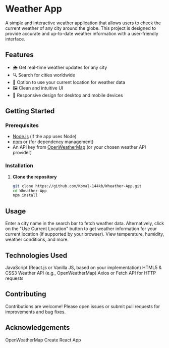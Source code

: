 # Weather App

A simple and interactive weather application that allows users to check the current weather of any city around the globe. This project is designed to provide accurate and up-to-date weather information with a user-friendly interface.

## Features

- 🌦️ Get real-time weather updates for any city
- 🔍 Search for cities worldwide
- 📍 Option to use your current location for weather data
- 🖼️ Clean and intuitive UI
- 📱 Responsive design for desktop and mobile devices


## Getting Started

### Prerequisites

- [Node.js](https://nodejs.org/) (if the app uses Node)
- [npm](https://www.npmjs.com/) or (for dependency management)
- An API key from [OpenWeatherMap](https://openweathermap.org/api) (or your chosen weather API provider)

### Installation

1. **Clone the repository**
   ```bash
   git clone https://github.com/Komal-144kb/Wheather-App.git
   cd Wheather-App
   npm install

## Usage
Enter a city name in the search bar to fetch weather data.
Alternatively, click on the "Use Current Location" button to get weather information for your current location (if supported by your browser).
View temperature, humidity, weather conditions, and more.

## Technologies Used
JavaScript (React.js or Vanilla JS, based on your implementation)
HTML5 & CSS3
Weather API (e.g., OpenWeatherMap)
Axios or Fetch API for HTTP requests

## Contributing
Contributions are welcome! Please open issues or submit pull requests for improvements and bug fixes.

## Acknowledgements
OpenWeatherMap
Create React App 

